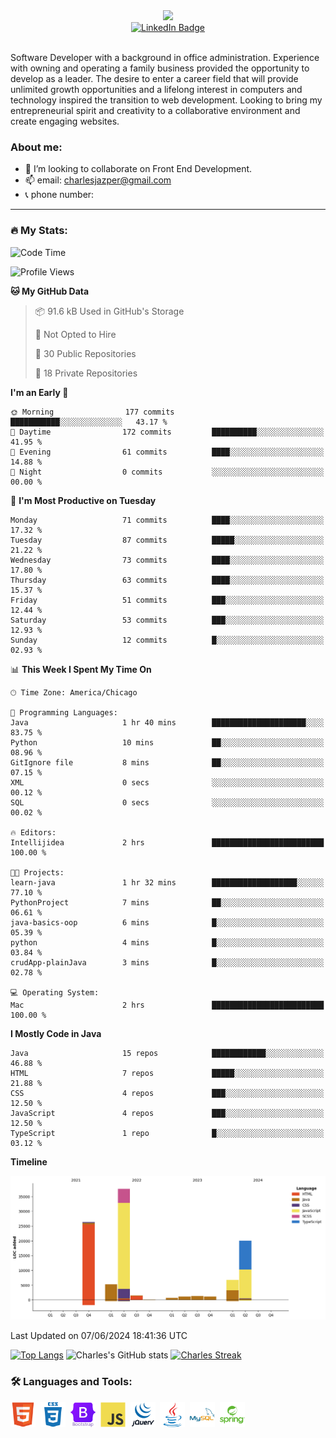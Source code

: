 <div id="header" align="center">
  <img src="https://media.giphy.com/media/O2PhyxtkFwCtUO6nen/giphy.gif" width="100"/>
</div>

<div id="badges" align="center">
  <a href="https://www.linkedin.com/in/charles-jazper/">
    <img src="https://img.shields.io/badge/LinkedIn-blue?style=for-the-badge&logo=linkedin&logoColor=white" alt="LinkedIn Badge"/>
  </a>
</div>

<div id="profile-views" align="center">
  <img src="https://komarev.com/ghpvc/?username=charlesaggasid&style=flat-square&color=blue" alt=""/>
</div>

Software Developer with a background in office administration. Experience with owning and operating a family business provided the opportunity to develop as a leader. The desire to enter a career field that will provide unlimited growth opportunities and a lifelong interest in computers and technology inspired the transition to web development. Looking to bring my entrepreneurial spirit and creativity to a collaborative environment and create engaging websites.

### About me:
- 💞️ I’m looking to collaborate on Front End Development.
- 📫 email: charlesjazper@gmail.com
- 📞 phone number: 
---
### 🔥 My Stats:
<!--START_SECTION:waka-->
![Code Time](http://img.shields.io/badge/Code%20Time-524%20hrs%2034%20mins-blue)

![Profile Views](http://img.shields.io/badge/Profile%20Views-0-blue)

**🐱 My GitHub Data** 

> 📦 91.6 kB Used in GitHub's Storage 
 > 
> 🚫 Not Opted to Hire
 > 
> 📜 30 Public Repositories 
 > 
> 🔑 18 Private Repositories 
 > 
**I'm an Early 🐤** 

```text
🌞 Morning                177 commits         ███████████░░░░░░░░░░░░░░   43.17 % 
🌆 Daytime                172 commits         ██████████░░░░░░░░░░░░░░░   41.95 % 
🌃 Evening                61 commits          ████░░░░░░░░░░░░░░░░░░░░░   14.88 % 
🌙 Night                  0 commits           ░░░░░░░░░░░░░░░░░░░░░░░░░   00.00 % 
```
📅 **I'm Most Productive on Tuesday** 

```text
Monday                   71 commits          ████░░░░░░░░░░░░░░░░░░░░░   17.32 % 
Tuesday                  87 commits          █████░░░░░░░░░░░░░░░░░░░░   21.22 % 
Wednesday                73 commits          ████░░░░░░░░░░░░░░░░░░░░░   17.80 % 
Thursday                 63 commits          ████░░░░░░░░░░░░░░░░░░░░░   15.37 % 
Friday                   51 commits          ███░░░░░░░░░░░░░░░░░░░░░░   12.44 % 
Saturday                 53 commits          ███░░░░░░░░░░░░░░░░░░░░░░   12.93 % 
Sunday                   12 commits          █░░░░░░░░░░░░░░░░░░░░░░░░   02.93 % 
```


📊 **This Week I Spent My Time On** 

```text
🕑︎ Time Zone: America/Chicago

💬 Programming Languages: 
Java                     1 hr 40 mins        █████████████████████░░░░   83.75 % 
Python                   10 mins             ██░░░░░░░░░░░░░░░░░░░░░░░   08.96 % 
GitIgnore file           8 mins              ██░░░░░░░░░░░░░░░░░░░░░░░   07.15 % 
XML                      0 secs              ░░░░░░░░░░░░░░░░░░░░░░░░░   00.12 % 
SQL                      0 secs              ░░░░░░░░░░░░░░░░░░░░░░░░░   00.02 % 

🔥 Editors: 
Intellijidea             2 hrs               █████████████████████████   100.00 % 

🐱‍💻 Projects: 
learn-java               1 hr 32 mins        ███████████████████░░░░░░   77.10 % 
PythonProject            7 mins              ██░░░░░░░░░░░░░░░░░░░░░░░   06.61 % 
java-basics-oop          6 mins              █░░░░░░░░░░░░░░░░░░░░░░░░   05.39 % 
python                   4 mins              █░░░░░░░░░░░░░░░░░░░░░░░░   03.84 % 
crudApp-plainJava        3 mins              █░░░░░░░░░░░░░░░░░░░░░░░░   02.78 % 

💻 Operating System: 
Mac                      2 hrs               █████████████████████████   100.00 % 
```

**I Mostly Code in Java** 

```text
Java                     15 repos            ████████████░░░░░░░░░░░░░   46.88 % 
HTML                     7 repos             █████░░░░░░░░░░░░░░░░░░░░   21.88 % 
CSS                      4 repos             ███░░░░░░░░░░░░░░░░░░░░░░   12.50 % 
JavaScript               4 repos             ███░░░░░░░░░░░░░░░░░░░░░░   12.50 % 
TypeScript               1 repo              █░░░░░░░░░░░░░░░░░░░░░░░░   03.12 % 
```



**Timeline**

![Lines of Code chart](https://raw.githubusercontent.com/charlesaggasid/charlesaggasid/main/assets/bar_graph.png)


 Last Updated on 07/06/2024 18:41:36 UTC
<!--END_SECTION:waka-->

[![Top Langs](https://github-readme-stats.vercel.app/api/top-langs/?username=charlesaggasid&layout=compact)](https://github.com/charlesaggasid/github-readme-stats)
![Charles's GitHub stats](https://github-readme-stats.vercel.app/api?username=charlesaggasid&count_private=true&show_icons=true&theme=dracula)
[![Charles Streak](http://github-readme-streak-stats.herokuapp.com?user=charlesaggasid&theme=dark&background=000000)](https://git.io/streak-stats)


### 🛠️  Languages and Tools:
<div>
<img src="https://github.com/devicons/devicon/blob/master/icons/html5/html5-original.svg" title="HTML5" alt="HTML" width="40" height="40"/>&nbsp;
<img src="https://github.com/devicons/devicon/blob/master/icons/css3/css3-plain-wordmark.svg"  title="CSS3" alt="CSS" width="40" height="40"/>&nbsp;
<img src="https://github.com/devicons/devicon/blob/master/icons/bootstrap/bootstrap-original-wordmark.svg"  title="Bootstrap" alt="Bootstrap" width="40" height="40"/>&nbsp;
<img src="https://github.com/devicons/devicon/blob/master/icons/javascript/javascript-original.svg" title="JavaScript" alt="JavaScript" width="40" height="40"/>&nbsp;
  <img src="https://github.com/devicons/devicon/blob/master/icons/jquery/jquery-original-wordmark.svg" title="jQuery" alt="jQuery" width="40" height="40"/>&nbsp;
<img src="https://github.com/devicons/devicon/blob/master/icons/java/java-original.svg" title="Java"  alt="Java" width="40" height="40"/>&nbsp;
<img src="https://github.com/devicons/devicon/blob/master/icons/mysql/mysql-original-wordmark.svg" title="MySQL"  alt="MySQL" width="40" height="40"/>&nbsp;
<img src="https://github.com/devicons/devicon/blob/master/icons/spring/spring-original-wordmark.svg" title="Spring"  alt="Spring" width="40" height="40"/>&nbsp;  
</div>
<!---
charlesaggasid/charlesaggasid is a ✨ special ✨ repository because its `README.md` (this file) appears on your GitHub profile.
You can click the Preview link to take a look at your changes.
--->
